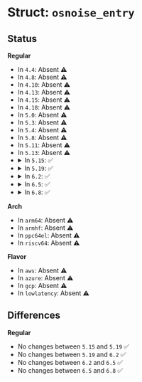# Struct: <code>osnoise_entry</code>

## Status
<b>Regular</b>
<ul>
<li>
In <code>4.4</code>: Absent ⚠️
</li>
<li>
In <code>4.8</code>: Absent ⚠️
</li>
<li>
In <code>4.10</code>: Absent ⚠️
</li>
<li>
In <code>4.13</code>: Absent ⚠️
</li>
<li>
In <code>4.15</code>: Absent ⚠️
</li>
<li>
In <code>4.18</code>: Absent ⚠️
</li>
<li>
In <code>5.0</code>: Absent ⚠️
</li>
<li>
In <code>5.3</code>: Absent ⚠️
</li>
<li>
In <code>5.4</code>: Absent ⚠️
</li>
<li>
In <code>5.8</code>: Absent ⚠️
</li>
<li>
In <code>5.11</code>: Absent ⚠️
</li>
<li>
In <code>5.13</code>: Absent ⚠️
</li>
<li>
<details>
<summary>In <code>5.15</code>: ✅</summary>

```c
struct osnoise_entry {
    struct trace_entry ent;
    u64 noise;
    u64 runtime;
    u64 max_sample;
    unsigned int hw_count;
    unsigned int nmi_count;
    unsigned int irq_count;
    unsigned int softirq_count;
    unsigned int thread_count;
};
```
</details>
</li>
<li>
<details>
<summary>In <code>5.19</code>: ✅</summary>

```c
struct osnoise_entry {
    struct trace_entry ent;
    u64 noise;
    u64 runtime;
    u64 max_sample;
    unsigned int hw_count;
    unsigned int nmi_count;
    unsigned int irq_count;
    unsigned int softirq_count;
    unsigned int thread_count;
};
```
</details>
</li>
<li>
<details>
<summary>In <code>6.2</code>: ✅</summary>

```c
struct osnoise_entry {
    struct trace_entry ent;
    u64 noise;
    u64 runtime;
    u64 max_sample;
    unsigned int hw_count;
    unsigned int nmi_count;
    unsigned int irq_count;
    unsigned int softirq_count;
    unsigned int thread_count;
};
```
</details>
</li>
<li>
<details>
<summary>In <code>6.5</code>: ✅</summary>

```c
struct osnoise_entry {
    struct trace_entry ent;
    u64 noise;
    u64 runtime;
    u64 max_sample;
    unsigned int hw_count;
    unsigned int nmi_count;
    unsigned int irq_count;
    unsigned int softirq_count;
    unsigned int thread_count;
};
```
</details>
</li>
<li>
<details>
<summary>In <code>6.8</code>: ✅</summary>

```c
struct osnoise_entry {
    struct trace_entry ent;
    u64 noise;
    u64 runtime;
    u64 max_sample;
    unsigned int hw_count;
    unsigned int nmi_count;
    unsigned int irq_count;
    unsigned int softirq_count;
    unsigned int thread_count;
};
```
</details>
</li>
</ul>
<b>Arch</b>
<ul>
<li>
In <code>arm64</code>: Absent ⚠️
</li>
<li>
In <code>armhf</code>: Absent ⚠️
</li>
<li>
In <code>ppc64el</code>: Absent ⚠️
</li>
<li>
In <code>riscv64</code>: Absent ⚠️
</li>
</ul>
<b>Flavor</b>
<ul>
<li>
In <code>aws</code>: Absent ⚠️
</li>
<li>
In <code>azure</code>: Absent ⚠️
</li>
<li>
In <code>gcp</code>: Absent ⚠️
</li>
<li>
In <code>lowlatency</code>: Absent ⚠️
</li>
</ul>

## Differences
<b>Regular</b>
<ul>
<li>
No changes between <code>5.15</code> and <code>5.19</code> ✅
</li>
<li>
No changes between <code>5.19</code> and <code>6.2</code> ✅
</li>
<li>
No changes between <code>6.2</code> and <code>6.5</code> ✅
</li>
<li>
No changes between <code>6.5</code> and <code>6.8</code> ✅
</li>
</ul>
